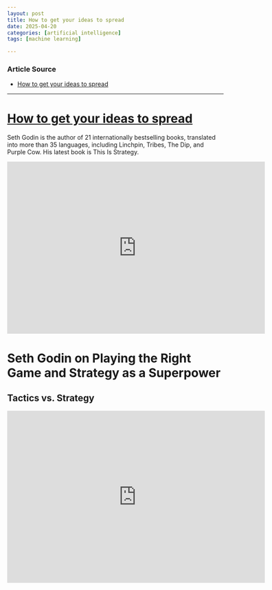 ```yaml
---
layout: post
title: How to get your ideas to spread 
date: 2025-04-20
categories: [artificial intelligence]
tags: [machine learning]

---
```


### Article Source


* [How to get your ideas to spread](https://www.youtube.com/watch?v=xBIVlM435Zg)

---


# [How to get your ideas to spread](https://www.youtube.com/watch?v=xBIVlM435Zg)

Seth Godin is the author of 21 internationally bestselling books, translated into more than 35 languages, including Linchpin, Tribes, The Dip, and Purple Cow. His latest book is This Is Strategy.

<iframe width="600" height="400" src="https://www.youtube.com/embed/xBIVlM435Zg?si=xk-doA98P25_7elT" title="YouTube video player" frameborder="0" allow="accelerometer; autoplay; clipboard-write; encrypted-media; gyroscope; picture-in-picture; web-share" referrerpolicy="strict-origin-when-cross-origin" allowfullscreen></iframe>

# Seth Godin on Playing the Right Game and Strategy as a Superpower

## Tactics vs. Strategy

<iframe width="600" height="400" src="https://www.youtube.com/embed/yhc1sM2NnQY?si=hD_ESZPYgK03EEKn" title="YouTube video player" frameborder="0" allow="accelerometer; autoplay; clipboard-write; encrypted-media; gyroscope; picture-in-picture; web-share" referrerpolicy="strict-origin-when-cross-origin" allowfullscreen></iframe>